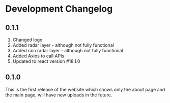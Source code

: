 # Development Changelog

## 0.1.1

1. Changed logo
1. Added radar layer - although not fully functional
1. Added rain radar layer - although not fully functional
1. Added Axios to call APIs
1. Updated to react version #18.1.0

## 0.1.0

This is the first release of the website which shows only the about page and the main page, will have new uploads in the future.